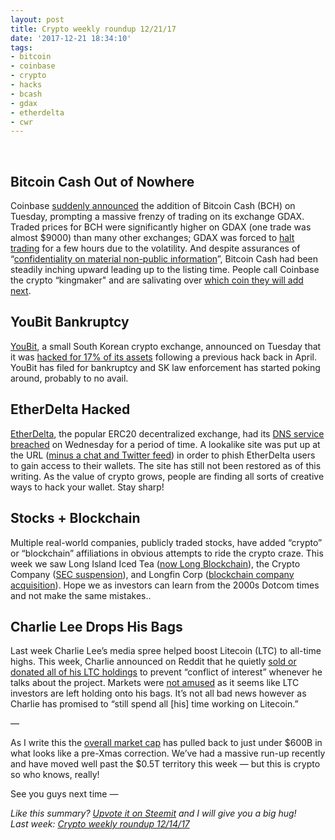 ```yaml
---
layout: post
title: Crypto weekly roundup 12/21/17
date: '2017-12-21 18:34:10'
tags:
- bitcoin
- coinbase
- crypto
- hacks
- bcash
- gdax
- etherdelta
- cwr
---
```


<br />

## Bitcoin Cash Out of Nowhere
Coinbase [suddenly announced](https://blog.coinbase.com/buy-sell-send-and-receive-bitcoin-cash-on-coinbase-65f1b2c7214b) the addition of Bitcoin Cash (BCH) on Tuesday, prompting a massive frenzy of trading on its exchange GDAX. Traded prices for BCH were significantly higher on GDAX (one trade was almost $9000) than many other exchanges; GDAX was forced to [halt trading](https://twitter.com/coinbase/status/943334020938690561) for a few hours due to the volatility. And despite assurances of “[confidentiality on material non-public information](https://blog.coinbase.com/our-employee-trading-policy-at-coinbase-1d4e860b7837)”, Bitcoin Cash had been steadily inching upward leading up to the listing time. People call Coinbase the crypto “kingmaker" and are salivating over [which coin they will add next](https://www.cnbc.com/video/2017/12/14/coinbases-president-reveals-whats-next-in-the-cryptocurrency-craze.html).

## YouBit Bankruptcy
[YouBit](https://youbit.co.kr/), a small South Korean crypto exchange, announced on Tuesday that it was [hacked for 17% of its assets](https://youbit.co.kr/html/view.php?code=notice&seq=158) following a previous hack back in April. YouBit has filed for bankruptcy and SK law enforcement has started poking around, probably to no avail.

## EtherDelta Hacked
[EtherDelta](https://etherdelta.com/), the popular ERC20 decentralized exchange, had its [DNS service breached](https://twitter.com/etherdelta/status/943582597459972101) on Wednesday for a period of time. A lookalike site was put up at the URL ([minus a chat and Twitter feed](https://twitter.com/etherdelta/status/943583921714925569)) in order to phish EtherDelta users to gain access to their wallets. The site has still not been restored as of this writing. As the value of crypto grows, people are finding all sorts of creative ways to hack your wallet. Stay sharp!

## Stocks + Blockchain
Multiple real-world companies, publicly traded stocks, have added “crypto” or “blockchain” affiliations in obvious attempts to ride the crypto craze. This week we saw Long Island Iced Tea ([now Long Blockchain](https://www.bloomberg.com/news/articles/2017-12-21/crypto-craze-sees-long-island-iced-tea-rename-as-long-blockchain)), the Crypto Company ([SEC suspension](https://www.sec.gov/litigation/suspensions/2017/34-82347-o.pdf)), and Longfin Corp ([blockchain company acquisition](https://investorplace.com/2017/12/longfin-corp-lfin/)). Hope we as investors can learn from the 2000s Dotcom times and not make the same mistakes..

## Charlie Lee Drops His Bags
Last week Charlie Lee’s media spree helped boost Litecoin (LTC) to all-time highs. This week, Charlie announced on Reddit that he quietly [sold or donated all of his LTC holdings](https://www.reddit.com/r/litecoin/comments/7kzw6q/litecoin_price_tweets_and_conflict_of_interest/) to prevent “conflict of interest” whenever he talks about the project. Markets were [not amused](https://coinmarketcap.com/currencies/litecoin/) as it seems like LTC investors are left holding onto his bags. It’s not all bad news however as Charlie has promised to “still spend all [his] time working on Litecoin.”

—

As I write this the [overall market cap](https://coinmarketcap.com/charts/) has pulled back to just under $600B in what looks like a pre-Xmas correction. We’ve had a massive run-up recently and have moved well past the $0.5T territory this week — but this is crypto so who knows, really!

See you guys next time —

*Like this summary? [Upvote it on Steemit](https://steemit.com/cryptocurrency/@aeto/aeto-s-crypto-weekly-roundup-12-21-17) and I will give you a big hug!*<br />*Last week: [Crypto weekly roundup 12/14/17](https://tonyy.in/crypto-weekly-roundup-12-14-17/)*